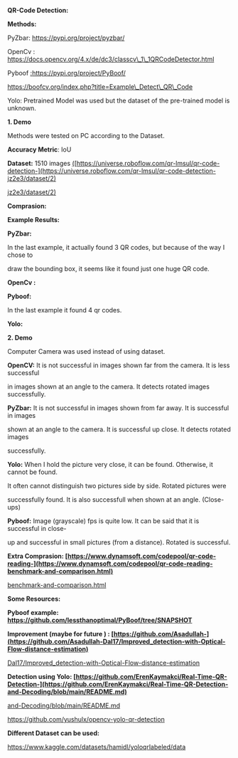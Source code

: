 ﻿<a name="br1"></a> 

**QR-Code Detection:**

**Methods:**

PyZbar: https://pypi.org/project/pyzbar/

OpenCv : https://docs.opencv.org/4.x/de/dc3/classcv\_1\_1QRCodeDetector.html

Pyboof [:](https://pypi.org/project/PyBoof/)<https://pypi.org/project/PyBoof/>

https://boofcv.org/index.php?title=Example\_Detect\_QR\_Code

Yolo: Pretrained Model was used but the dataset of the pre-trained model is unknown.

**1. Demo**

Methods were tested on PC according to the Dataset.

**Accuracy Metric**: IoU

**Dataset:** 1510 images [(](https://universe.roboflow.com/qr-lmsul/qr-code-detection-jz2e3/dataset/2)[https://universe.roboflow.com/qr-lmsul/qr-code-detection-](https://universe.roboflow.com/qr-lmsul/qr-code-detection-jz2e3/dataset/2)

[jz2e3/dataset/2](https://universe.roboflow.com/qr-lmsul/qr-code-detection-jz2e3/dataset/2)[)](https://universe.roboflow.com/qr-lmsul/qr-code-detection-jz2e3/dataset/2)



<a name="br2"></a> 

**Comprasion:**



<a name="br3"></a> 

**Example Results:**

**PyZbar:**

In the last example, it actually found 3 QR codes, but because of the way I chose to

draw the bounding box, it seems like it found just one huge QR code.



<a name="br4"></a> 

**OpenCv :**



<a name="br5"></a> 

**Pyboof:**

In the last example it found 4 qr codes.



<a name="br6"></a> 

**Yolo:**



<a name="br7"></a> 

**2. Demo**

Computer Camera was used instead of using dataset.

**OpenCV:** It is not successful in images shown far from the camera. It is less successful

in images shown at an angle to the camera. It detects rotated images successfully.

**PyZbar:** It is not successful in images shown from far away. It is successful in images

shown at an angle to the camera. It is successful up close. It detects rotated images

successfully.

**Yolo:** When I hold the picture very close, it can be found. Otherwise, it cannot be found.

It often cannot distinguish two pictures side by side. Rotated pictures were

successfully found. It is also successfull when shown at an angle. (Close-ups)

**Pyboof:** Image (grayscale) fps is quite low. It can be said that it is successful in close-

up and successful in small pictures (from a distance). Rotated is successful.



<a name="br8"></a> 

**Extra Comprasion: [https://www.dynamsoft.com/codepool/qr-code-reading-](https://www.dynamsoft.com/codepool/qr-code-reading-benchmark-and-comparison.html)**

[benchmark-and-comparison.html](https://www.dynamsoft.com/codepool/qr-code-reading-benchmark-and-comparison.html)



<a name="br9"></a> 

**Some Resources:**

**Pyboof example: <https://github.com/lessthanoptimal/PyBoof/tree/SNAPSHOT>**

**Improvement (maybe for future ) : [https://github.com/Asadullah-](https://github.com/Asadullah-Dal17/Improved_detection-with-Optical-Flow-distance-estimation)**

[Dal17/Improved_detection-with-Optical-Flow-distance-estimation](https://github.com/Asadullah-Dal17/Improved_detection-with-Optical-Flow-distance-estimation)

**Detection using Yolo: [https://github.com/ErenKaymakci/Real-Time-QR-Detection-](https://github.com/ErenKaymakci/Real-Time-QR-Detection-and-Decoding/blob/main/README.md)**

[and-Decoding/blob/main/README.md](https://github.com/ErenKaymakci/Real-Time-QR-Detection-and-Decoding/blob/main/README.md)

<https://github.com/yushulx/opencv-yolo-qr-detection>

**Different Dataset can be used:**

https://www.kaggle.com/datasets/hamidl/yoloqrlabeled/data

